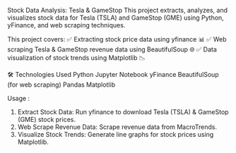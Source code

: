 Stock Data Analysis: Tesla & GameStop
This project extracts, analyzes, and visualizes stock data for Tesla (TSLA) and GameStop (GME) using Python, yFinance, and web scraping techniques.

This project covers:
✅ Extracting stock price data using yfinance 📊
✅ Web scraping Tesla & GameStop revenue data using BeautifulSoup 🌐
✅ Data visualization of stock trends using Matplotlib 📉

🛠️ Technologies Used
Python
Jupyter Notebook
yFinance
BeautifulSoup (for web scraping)
Pandas
Matplotlib

Usage : 
1) Extract Stock Data:
  Run yfinance to download Tesla (TSLA) & GameStop (GME) stock prices.
2) Web Scrape Revenue Data:
  Scrape revenue data from MacroTrends.
3) Visualize Stock Trends:
   Generate line graphs for stock prices using Matplotlib.
